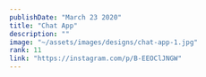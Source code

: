 ```yaml
---
publishDate: "March 23 2020"
title: "Chat App"
description: ""
image: "~/assets/images/designs/chat-app-1.jpg"
rank: 11
link: "https://instagram.com/p/B-EEOClJNGW"
---
```

